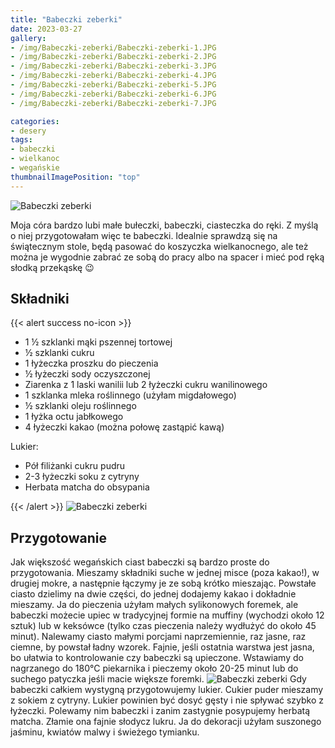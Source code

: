 ```yaml
---
title: "Babeczki zeberki"
date: 2023-03-27
gallery:
- /img/Babeczki-zeberki/Babeczki-zeberki-1.JPG
- /img/Babeczki-zeberki/Babeczki-zeberki-2.JPG
- /img/Babeczki-zeberki/Babeczki-zeberki-3.JPG
- /img/Babeczki-zeberki/Babeczki-zeberki-4.JPG
- /img/Babeczki-zeberki/Babeczki-zeberki-5.JPG
- /img/Babeczki-zeberki/Babeczki-zeberki-6.JPG
- /img/Babeczki-zeberki/Babeczki-zeberki-7.JPG

categories:
- desery
tags:
- babeczki
- wielkanoc
- wegańskie
thumbnailImagePosition: "top"
---
```

![Babeczki zeberki](/img/Babeczki-zeberki/Babeczki-zeberki-7.JPG)

Moja córa bardzo lubi małe bułeczki, babeczki, ciasteczka do ręki. Z myślą o niej przygotowałam więc te babeczki. Idealnie sprawdzą się na świątecznym stole, będą pasować do koszyczka wielkanocnego, ale też można je wygodnie zabrać ze sobą do pracy albo na spacer i mieć pod ręką słodką przekąskę 😉
<!--more-->

## Składniki
{{< alert success no-icon >}}
- 1 ½ szklanki mąki pszennej tortowej
- ½ szklanki cukru
- 1 łyżeczka proszku do pieczenia
- ½ łyżeczki sody oczyszczonej
- Ziarenka z 1 laski wanilii lub 2 łyżeczki cukru wanilinowego
- 1 szklanka mleka roślinnego (użyłam migdałowego)
- ½ szklanki oleju roślinnego
- 1 łyżka octu jabłkowego
- 4 łyżeczki kakao (można połowę zastąpić kawą)

Lukier:
- Pół filiżanki cukru pudru
- 2-3 łyżeczki soku z cytryny
- Herbata matcha do obsypania

{{< /alert >}}
![Babeczki zeberki](/img/Babeczki-zeberki/Babeczki-zeberki-1.JPG)
## Przygotowanie
Jak większość wegańskich ciast babeczki są bardzo proste do przygotowania. Mieszamy składniki suche w jednej misce (poza kakao!), w drugiej mokre, a następnie łączymy je ze sobą krótko mieszając. Powstałe ciasto dzielimy na dwie części, do jednej dodajemy kakao i dokładnie mieszamy. Ja do pieczenia użyłam małych sylikonowych foremek, ale babeczki możecie upiec w tradycyjnej formie na muffiny (wychodzi około 12 sztuk) lub w keksówce (tylko czas pieczenia należy wydłużyć do około 45 minut). Nalewamy ciasto małymi porcjami naprzemiennie, raz jasne, raz ciemne, by powstał ładny wzorek. Fajnie, jeśli ostatnia warstwa jest jasna, bo ułatwia to kontrolowanie czy babeczki są upieczone. Wstawiamy do nagrzanego do 180°C piekarnika i pieczemy około 20-25 minut lub do suchego patyczka jeśli macie większe foremki. 
![Babeczki zeberki](/img/Babeczki-zeberki/Babeczki-zeberki-4.JPG)
Gdy babeczki całkiem wystygną przygotowujemy lukier. Cukier puder mieszamy z sokiem z cytryny. Lukier powinien być dosyć gęsty i nie spływać szybko z łyżeczki. Polewamy nim babeczki i zanim zastygnie posypujemy herbatą matcha. Złamie ona fajnie słodycz lukru. Ja do dekoracji użyłam suszonego jaśminu, kwiatów malwy i świeżego tymianku.

